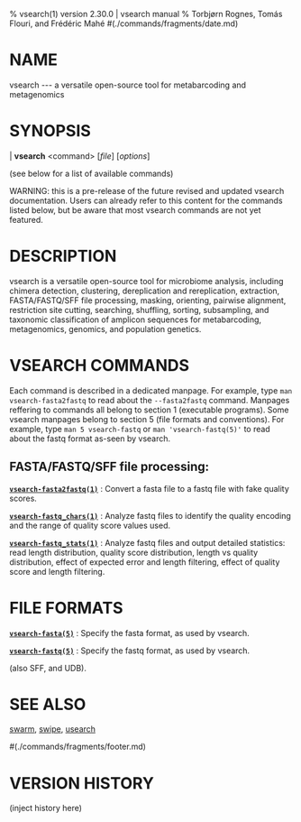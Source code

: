 % vsearch(1) version 2.30.0 | vsearch manual
% Torbjørn Rognes, Tomás Flouri, and Frédéric Mahé
#(./commands/fragments/date.md)

# NAME

vsearch --- a versatile open-source tool for metabarcoding and metagenomics


# SYNOPSIS

| **vsearch** \<command\> \[_file_] \[_options_]

(see below for a list of available commands)

WARNING: this is a pre-release of the future revised and updated
vsearch documentation. Users can already refer to this content for the
commands listed below, but be aware that most vsearch commands are not
yet featured.


# DESCRIPTION

vsearch is a versatile open-source tool for microbiome analysis,
including chimera detection, clustering, dereplication and
rereplication, extraction, FASTA/FASTQ/SFF file processing, masking,
orienting, pairwise alignment, restriction site cutting, searching,
shuffling, sorting, subsampling, and taxonomic classification of
amplicon sequences for metabarcoding, metagenomics, genomics, and
population genetics.


# VSEARCH COMMANDS

Each command is described in a dedicated manpage. For example, type
`man vsearch-fasta2fastq` to read about the `--fasta2fastq`
command. Manpages reffering to commands all belong to section 1
(executable programs). Some vsearch manpages belong to section 5 (file
formats and conventions). For example, type `man 5 vsearch-fastq` or
`man 'vsearch-fastq(5)'` to read about the fastq format as-seen by
vsearch.

<!---
## Chimera detection:

| **vsearch** (\-\-uchime_denovo | \-\-uchime2_denovo | \-\-uchime3_denovo) _fastafile_ (\-\-chimeras | \-\-nonchimeras | \-\-uchimealns | \-\-uchimeout) _outputfile_ \[_options_]
| **vsearch** \-\-uchime_ref _fastafile_ (\-\-chimeras | \-\-nonchimeras | \-\-uchimealns | \-\-uchimeout) _outputfile_ \-\-db _fastafile_ \[_options_]

## Clustering:

| **vsearch** (\-\-cluster_fast | \-\-cluster_size | \-\-cluster_smallmem | \-\-cluster_unoise) _fastafile_ (\-\-alnout | \-\-biomout | \-\-blast6out | \-\-centroids | \-\-clusters | \-\-mothur_shared_out | \-\-msaout | \-\-otutabout | \-\-profile | \-\-samout | \-\-uc | \-\-userout) _outputfile_ \-\-id _real_ \[_options_]

--->

## FASTA/FASTQ/SFF file processing:

**[`vsearch-fasta2fastq(1)`](./commands/vsearch-fasta2fastq.1.md)**
: Convert a fasta file to a fastq file with fake quality scores.

**[`vsearch-fastq_chars(1)`](./commands/vsearch-fastq_chars.1.md)**
: Analyze fastq files to identify the quality encoding and the range
of quality score values used.

**[`vsearch-fastq_stats(1)`](./commands/vsearch-fastq_stats.1.md)**
: Analyze fastq files and output detailed statistics: read length
  distribution, quality score distribution, length vs quality
  distribution, effect of expected error and length filtering, effect
  of quality score and length filtering.


<!---
## Orienting:

**[`vsearch-orient(1)`](./commands/vsearch-orient.1.md)**
: Use a reference database to orient fastq or fasta sequences.

-->

# FILE FORMATS

**[`vsearch-fasta(5)`](./formats/vsearch-fasta.5.md)**
: Specify the fasta format, as used by vsearch.

**[`vsearch-fastq(5)`](./formats/vsearch-fastq.5.md)**
: Specify the fastq format, as used by vsearch.

(also SFF, and UDB).


# SEE ALSO

[swarm](https://github.com/torognes/swarm),
[swipe](https://github.com/torognes/swipe),
[usearch](https://github.com/rcedgar/usearch12)


#(./commands/fragments/footer.md)


# VERSION HISTORY

(inject history here)
